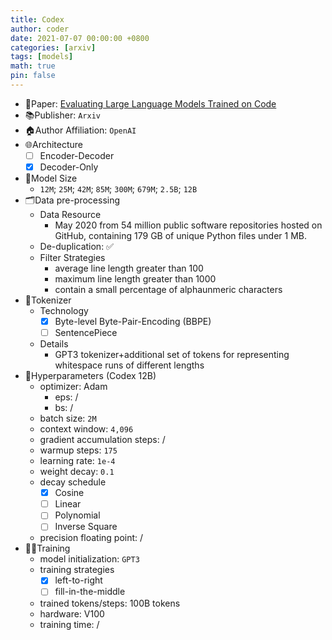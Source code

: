 ```yaml
---
title: Codex
author: coder
date: 2021-07-07 00:00:00 +0800
categories: [arxiv]
tags: [models]
math: true
pin: false
---
```


- 📙Paper: [Evaluating Large Language Models Trained on Code](https://arxiv.org/pdf/2107.03374.pdf)
- 📚Publisher: `Arxiv`
- 🏠Author Affiliation: `OpenAI`
- 🌐Architecture
  + [ ] Encoder-Decoder
  + [x] Decoder-Only
- 📏Model Size
  + `12M`; `25M`; `42M`; `85M`; `300M`; `679M`; `2.5B`; `12B`
- 🗂️Data pre-processing
  + Data Resource
    * May 2020 from 54 million public software repositories hosted on GitHub, containing 179 GB of unique Python files under 1 MB.
  + De-duplication: ✅
  + Filter Strategies
    * average line length greater than 100
    * maximum line length greater than 1000
    * contain a small percentage of alphaunmeric characters
- 🍉Tokenizer
  + Technology
    * [x] Byte-level Byte-Pair-Encoding (BBPE)
    * [ ] SentencePiece
  + Details
    * GPT3 tokenizer+additional set of tokens for representing whitespace runs of different lengths
- 🧪Hyperparameters (Codex 12B)
  + optimizer: Adam
    * eps: /
    * bs: /
  + batch size: `2M`
  + context window: `4,096`
  + gradient accumulation steps: /
  + warmup steps: `175`
  + learning rate: `1e-4`
  + weight decay: `0.1`
  + decay schedule
    * [x] Cosine
    * [ ] Linear
    * [ ] Polynomial
    * [ ] Inverse Square
  + precision floating point: /
- 🏃‍♀️Training
  + model initialization: `GPT3`
  + training strategies
    * [x] left-to-right
    * [ ] fill-in-the-middle
  + trained tokens/steps: 100B tokens
  + hardware: V100
  + training time: /
